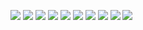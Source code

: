 ![](media/SolutionA_1.PNG)
![](media/SolutionA_2.PNG)
![](media/SolutionB_1.PNG)
![](media/SolutionB_2.PNG)
![](media/SolutionC_1.PNG)
![](media/SolutionC_2.PNG)
![](media/SolutionD_1.PNG)
![](media/SolutionD_2.PNG)
![](media/SolutionE_1.PNG)
![](media/SolutionE_2.PNG)
